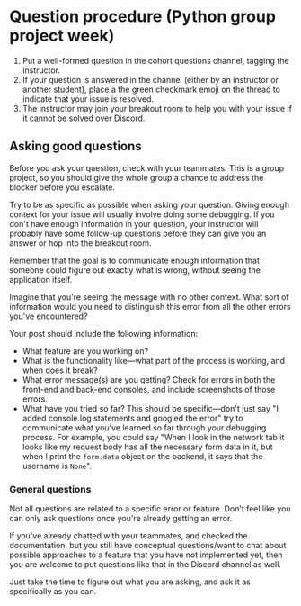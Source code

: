 # Question procedure (Python group project week)

1. Put a well-formed question in the cohort questions channel, tagging the instructor.
3. If your question is answered in the channel (either by an instructor or another student), place a the green checkmark emoji on the thread to indicate that your issue is resolved.
4. The instructor may join your breakout room to help you with your issue if it cannot be solved over Discord.

## Asking good questions
Before you ask your question, check with your teammates. This is a group project, so you should give the whole group a chance to address the blocker before you escalate.

Try to be as specific as possible when asking your question. Giving enough context for your issue will usually involve doing some debugging. If you don't have enough information in your question, your instructor will probably have some follow-up questions before they can give you an answer or hop into the breakout room.

Remember that the goal is to communicate enough information that someone could figure out exactly what is wrong, without seeing the application itself.

Imagine that you're seeing the message with no other context. What sort of information would you need to distinguish this error from all the other errors you've encountered?

Your post should include the following information:
- What feature are you working on?
- What is the functionality like—what part of the process is working, and when does it break?
- What error message(s) are you getting? Check for errors in both the front-end and back-end consoles, and include screenshots of those errors.
- What have you tried so far? This should be specific—don't just say "I added console.log statements and googled the error" try to communicate what you've learned so far through your debugging process. For example, you could say "When I look in the network tab it looks like my request body has all the necessary form data in it, but when I print the `form.data` object on the backend, it says that the username is `None`".







### General questions
Not all questions are related to a specific error or feature. Don't feel like you can only ask questions once you're already getting an error.

If you've already chatted with your teammates, and checked the documentation, but you still have conceptual questions/want to chat about possible approaches to a feature that you have not implemented yet, then you are welcome to put questions like that in the Discord channel as well.

Just take the time to figure out what you are asking, and ask it as specifically as you can.
